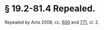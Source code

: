# § 19.2-81.4 Repealed.

<p>Repealed by Acts 2008, cc. <a href='http://lis.virginia.gov/cgi-bin/legp604.exe?081+ful+CHAP0600'>600</a> and <a href='http://lis.virginia.gov/cgi-bin/legp604.exe?081+ful+CHAP0771'>771</a>, cl. 2.</p>